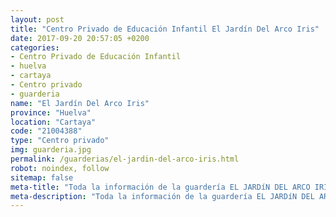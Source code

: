 ```yaml
---
layout: post
title: "Centro Privado de Educación Infantil El Jardín Del Arco Iris"
date: 2017-09-20 20:57:05 +0200
categories:
- Centro Privado de Educación Infantil
- huelva
- cartaya
- Centro privado
- guarderia
name: "El Jardín Del Arco Iris"
province: "Huelva"
location: "Cartaya"
code: "21004388"
type: "Centro privado"
img: guarderia.jpg
permalink: /guarderias/el-jardin-del-arco-iris.html
robot: noindex, follow
sitemap: false
meta-title: "Toda la información de la guardería EL JARDíN DEL ARCO IRIS"
meta-description: "Toda la información de la guardería EL JARDíN DEL ARCO IRIS"
---
```

